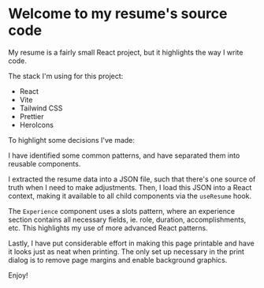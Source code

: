 # Welcome to my resume's source code

My resume is a fairly small React project, but it highlights the way I write code.

The stack I'm using for this project:

- React
- Vite
- Tailwind CSS
- Prettier
- HeroIcons

To highlight some decisions I've made:

I have identified some common patterns, and have separated them into reusable components.

I extracted the resume data into a JSON file, such that there's one source of truth when I need to make adjustments. Then, I load this JSON into a React context, making it available to all child components via the `useResume` hook.

The `Experience` component uses a slots pattern, where an experience section contains all necessary fields, ie. role, duration, accomplishments, etc. This highlights my use of more advanced React patterns.

Lastly, I have put considerable effort in making this page printable and have it looks just as neat when printing. The only set up necessary in the print dialog is to remove page margins and enable background graphics.

Enjoy!
